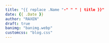 ```yaml
---
title: "{{ replace .Name "-" " " | title }}"
date: {{ .Date }}
author: "RAXEN"
draft: true
banimg: "banimg.webp"
customcss: "blog.css"
---
```

